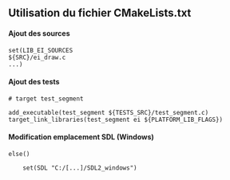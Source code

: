 ## Utilisation du fichier CMakeLists.txt
#### Ajout des sources
    set(LIB_EI_SOURCES
	${SRC}/ei_draw.c
    ...)
#### Ajout des tests
    # target test_segment

    add_executable(test_segment ${TESTS_SRC}/test_segment.c)
    target_link_libraries(test_segment ei ${PLATFORM_LIB_FLAGS})
#### Modification emplacement SDL (Windows)
    else()

	    set(SDL "C:/[...]/SDL2_windows")


